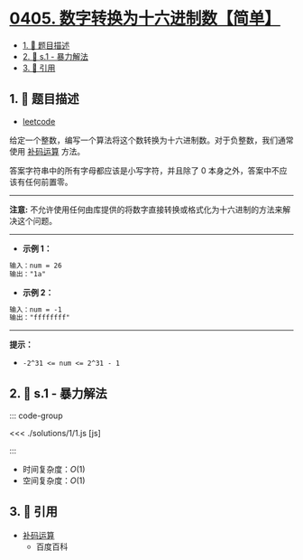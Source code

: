 # [0405. 数字转换为十六进制数【简单】](https://github.com/tnotesjs/TNotes.leetcode/tree/main/notes/0405.%20%E6%95%B0%E5%AD%97%E8%BD%AC%E6%8D%A2%E4%B8%BA%E5%8D%81%E5%85%AD%E8%BF%9B%E5%88%B6%E6%95%B0%E3%80%90%E7%AE%80%E5%8D%95%E3%80%91)

<!-- region:toc -->

- [1. 📝 题目描述](#1--题目描述)
- [2. 🎯 s.1 - 暴力解法](#2--s1---暴力解法)
- [3. 🔗 引用](#3--引用)

<!-- endregion:toc -->

## 1. 📝 题目描述

- [leetcode](https://leetcode.cn/problems/convert-a-number-to-hexadecimal/)

给定一个整数，编写一个算法将这个数转换为十六进制数。对于负整数，我们通常使用 [补码运算][1] 方法。

答案字符串中的所有字母都应该是小写字符，并且除了 0 本身之外，答案中不应该有任何前置零。

---

**注意:** 不允许使用任何由库提供的将数字直接转换或格式化为十六进制的方法来解决这个问题。

---

- **示例 1：**

```txt
输入：num = 26
输出："1a"
```

- **示例 2：**

```txt
输入：num = -1
输出："ffffffff"
```

---

**提示：**

- `-2^31 <= num <= 2^31 - 1`

## 2. 🎯 s.1 - 暴力解法

::: code-group

<<< ./solutions/1/1.js [js]

:::

- 时间复杂度：$O(1)$
- 空间复杂度：$O(1)$

## 3. 🔗 引用

- [补码运算][1]
  - 百度百科

[1]: https://baike.baidu.com/item/%E8%A1%A5%E7%A0%81/6854613?fr=aladdin
